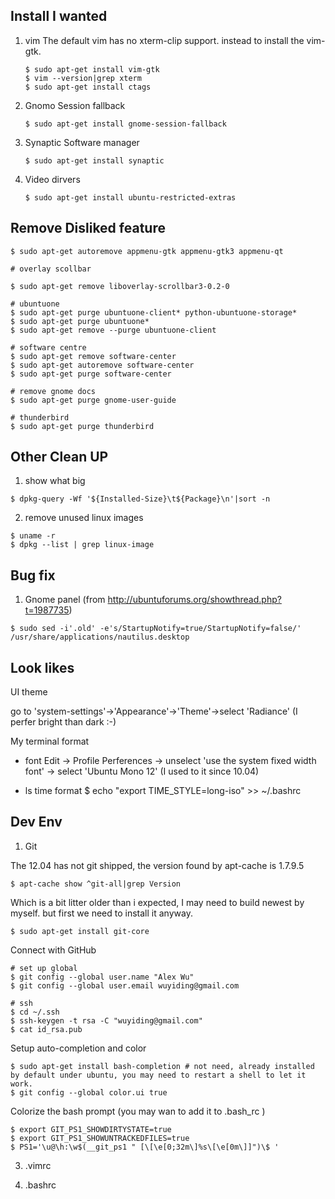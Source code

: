 Install I wanted
----------------

1. vim
The default vim has no xterm-clip support. instead to install the vim-gtk.

	~~~~~~~~~~~~~~~~~~~~~~~~~~~~~~~~~~~~~~~~
	$ sudo apt-get install vim-gtk
	$ vim --version|grep xterm
	$ sudo apt-get install ctags
	~~~~~~~~~~~~~~~~~~~~~~~~~~~~~~~~~~~~~~~~

2. Gnomo Session fallback
	~~~~~~~~~~~~~~~~~~~~~~~~~~~~~~~~~~~~~~~~
	$ sudo apt-get install gnome-session-fallback  
	~~~~~~~~~~~~~~~~~~~~~~~~~~~~~~~~~~~~~~~~

3. Synaptic Software manager
	~~~~~~~~~~~~~~~~~~~~~~~~~~~~~~~~~~~~~~~~
	$ sudo apt-get install synaptic
	~~~~~~~~~~~~~~~~~~~~~~~~~~~~~~~~~~~~~~~~

4. Video dirvers 
	~~~~~~~~~~~~~~~~~~~~~~~~~~~~~~~~~~~~~~~~
	$ sudo apt-get install ubuntu-restricted-extras
	~~~~~~~~~~~~~~~~~~~~~~~~~~~~~~~~~~~~~~~~

Remove Disliked feature
-----------------------

~~~~~~~~~~~~~~~~~~~~~~~~~~~~~~~~~~~~~~~~
$ sudo apt-get autoremove appmenu-gtk appmenu-gtk3 appmenu-qt

# overlay scollbar

$ sudo apt-get remove liboverlay-scrollbar3-0.2-0

# ubuntuone
$ sudo apt-get purge ubuntuone-client* python-ubuntuone-storage*
$ sudo apt-get purge ubuntuone*
$ sudo apt-get remove --purge ubuntuone-client

# software centre
$ sudo apt-get remove software-center
$ sudo apt-get autoremove software-center
$ sudo apt-get purge software-center

# remove gnome docs
$ sudo apt-get purge gnome-user-guide

# thunderbird
$ sudo apt-get purge thunderbird
~~~~~~~~~~~~~~~~~~~~~~~~~~~~~~~~~~~~~~~~

Other Clean UP
--------------

1. show what big

~~~~~~~~~~~~~~~~~~~~~~~~~~~~~~~~~~~~~~~~
$ dpkg-query -Wf '${Installed-Size}\t${Package}\n'|sort -n
~~~~~~~~~~~~~~~~~~~~~~~~~~~~~~~~~~~~~~~~

2. remove unused linux images

~~~~~~~~~~~~~~~~~~~~~~~~~~~~~~~~~~~~~~~~
$ uname -r
$ dpkg --list | grep linux-image
~~~~~~~~~~~~~~~~~~~~~~~~~~~~~~~~~~~~~~~~

Bug fix
-------

1. Gnome panel
(from http://ubuntuforums.org/showthread.php?t=1987735)

~~~~~~~~~~~~~~~~~~~~~~~~~~~~~~~~~~~~~~~~
$ sudo sed -i'.old' -e's/StartupNotify=true/StartupNotify=false/' /usr/share/applications/nautilus.desktop 
~~~~~~~~~~~~~~~~~~~~~~~~~~~~~~~~~~~~~~~~


Look likes
-----------

UI theme

go to 'system-settings'->'Appearance'->'Theme'->select 'Radiance' (I perfer bright than dark :-)

My terminal format 

  * font 
   Edit -> Profile Perferences -> unselect 'use the system fixed width font' -> select 'Ubuntu Mono 12' (I used to it since 10.04)

  * ls time format
    $ echo "export TIME_STYLE=long-iso" >> ~/.bashrc



Dev Env
-------

1. Git

The 12.04 has not git shipped, the version found by apt-cache is 1.7.9.5

~~~~~~~~~~~~~~~~~~~~~~~~~~~~~~~~~~~~~~~~
$ apt-cache show ^git-all|grep Version
~~~~~~~~~~~~~~~~~~~~~~~~~~~~~~~~~~~~~~~~

Which is a bit litter older than i expected, I may need to build newest by myself. but first we need to install it anyway.

~~~~~~~~~~~~~~~~~~~~~~~~~~~~~~~~~~~~~~~~
$ sudo apt-get install git-core
~~~~~~~~~~~~~~~~~~~~~~~~~~~~~~~~~~~~~~~~

Connect with GitHub 

~~~~~~~~~~~~~~~~~~~~~~~~~~~~~~~~~~~~~~~~
# set up global
$ git config --global user.name "Alex Wu"
$ git config --global user.email wuyiding@gmail.com
	
# ssh
$ cd ~/.ssh
$ ssh-keygen -t rsa -C "wuyiding@gmail.com"
$ cat id_rsa.pub 
~~~~~~~~~~~~~~~~~~~~~~~~~~~~~~~~~~~~~~~~

Setup auto-completion and color

~~~~~~~~~~~~~~~~~~~~~~~~~~~~~~~~~~~~~~~~
$ sudo apt-get install bash-completion # not need, already installed by default under ubuntu, you may need to restart a shell to let it work.
$ git config --global color.ui true
~~~~~~~~~~~~~~~~~~~~~~~~~~~~~~~~~~~~~~~~

Colorize the bash prompt (you may wan to add it to .bash_rc )

~~~~~~~~~~~~~~~~~~~~~~~~~~~~~~~~~~~~~~~~
$ export GIT_PS1_SHOWDIRTYSTATE=true
$ export GIT_PS1_SHOWUNTRACKEDFILES=true
$ PS1='\u@\h:\w$(__git_ps1 " [\[\e[0;32m\]%s\[\e[0m\]]")\$ '
~~~~~~~~~~~~~~~~~~~~~~~~~~~~~~~~~~~~~~~~

3. .vimrc

4. .bashrc
   

